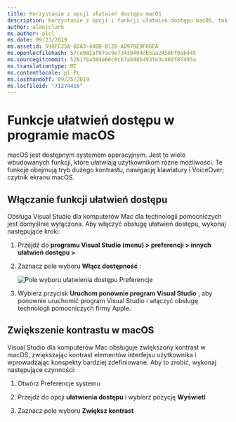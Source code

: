 ```yaml
---
title: Korzystanie z opcji ułatwień dostępu macOS
description: Korzystanie z opcji i funkcji ułatwień dostępu macOS, takich jak wysoki kontrast, Nawigacja z klawiatury i VoiceOver
author: alanjclark
ms.author: alcl
ms.date: 09/23/2019
ms.assetid: 598FC25A-6DA3-44BB-B128-AD979E9F86EA
ms.openlocfilehash: 57ce081af87ac9e73438404db5aa245dbf0ab445
ms.sourcegitcommit: 528178a304e66c0cb7ab98b493fe3c409f87493a
ms.translationtype: MT
ms.contentlocale: pl-PL
ms.lasthandoff: 09/25/2019
ms.locfileid: "71274416"
---
```

# <a name="accessibility-features-of-macos"></a>Funkcje ułatwień dostępu w programie macOS

macOS jest dostępnym systemem operacyjnym. Jest to wiele wbudowanych funkcji, które ułatwiają użytkownikom różne możliwości. Te funkcje obejmują tryb dużego kontrastu, nawigację klawiatury i VoiceOver; czytnik ekranu macOS.

## <a name="enabling-accessibility-features"></a>Włączanie funkcji ułatwień dostępu

Obsługa Visual Studio dla komputerów Mac dla technologii pomocniczych jest domyślnie wyłączona. Aby włączyć obsługę ułatwień dostępu, wykonaj następujące kroki:

1. Przejdź do **programu Visual Studio (menu) > preferencji > innych ułatwień dostępu >**

1. Zaznacz pole wyboru **Włącz dostępność** :

   ![Pole wyboru ułatwienia dostępu Preferencje](media/accessibility-preferences.png)

1. Wybierz przycisk **Uruchom ponownie program Visual Studio** , aby ponownie uruchomić program Visual Studio i włączyć obsługę technologii pomocniczych firmy Apple.

## <a name="increasing-the-contrast-in-macos"></a>Zwiększenie kontrastu w macOS

Visual Studio dla komputerów Mac obsługuje zwiększony kontrast w macOS, zwiększając kontrast elementów interfejsu użytkownika i wprowadzając konspekty bardziej zdefiniowane. Aby to zrobić, wykonaj następujące czynności:

1. Otwórz Preferencje systemu

1. Przejdź do opcji **ułatwienia dostępu** i wybierz pozycję **Wyświetl**

1. Zaznacz pole wyboru **Zwiększ kontrast**